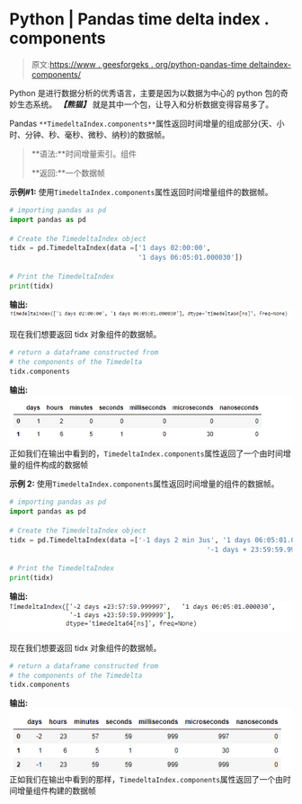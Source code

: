 # Python | Pandas time delta index . components

> 原文:[https://www . geesforgeks . org/python-pandas-time deltaindex-components/](https://www.geeksforgeeks.org/python-pandas-timedeltaindex-components/)

Python 是进行数据分析的优秀语言，主要是因为以数据为中心的 python 包的奇妙生态系统。 ***【熊猫】*** 就是其中一个包，让导入和分析数据变得容易多了。

Pandas `**TimedeltaIndex.components**`属性返回时间增量的组成部分(天、小时、分钟、秒、毫秒、微秒、纳秒)的数据帧。

> **语法:**时间增量索引。组件
> 
> **返回:**一个数据帧

**示例#1:** 使用`TimedeltaIndex.components`属性返回时间增量组件的数据帧。

```py
# importing pandas as pd
import pandas as pd

# Create the TimedeltaIndex object
tidx = pd.TimedeltaIndex(data =['1 days 02:00:00', 
                                '1 days 06:05:01.000030'])

# Print the TimedeltaIndex
print(tidx)
```

**输出:**
![](img/866c50f3d2f4d26644ad715e5c073707.png)

现在我们想要返回 tidx 对象组件的数据帧。

```py
# return a dataframe constructed from
# the components of the Timedelta
tidx.components
```

**输出:**
![](img/d4f13d4c9e29eca788df28a76eb08098.png)
正如我们在输出中看到的，`TimedeltaIndex.components`属性返回了一个由时间增量的组件构成的数据帧

**示例 2:** 使用`TimedeltaIndex.components`属性返回时间增量的组件的数据帧。

```py
# importing pandas as pd
import pandas as pd

# Create the TimedeltaIndex object
tidx = pd.TimedeltaIndex(data =['-1 days 2 min 3us', '1 days 06:05:01.000030',
                                                 '-1 days + 23:59:59.999999'])

# Print the TimedeltaIndex
print(tidx)
```

**输出:**
![](img/f5468003d01cf5883b597cb323de040e.png)

现在我们想要返回 tidx 对象组件的数据帧。

```py
# return a dataframe constructed from
# the components of the Timedelta
tidx.components
```

**输出:**
![](img/e21059cfcd1906ad2d32cf6ec95d8062.png)
正如我们在输出中看到的那样，`TimedeltaIndex.components`属性返回了一个由时间增量组件构建的数据帧